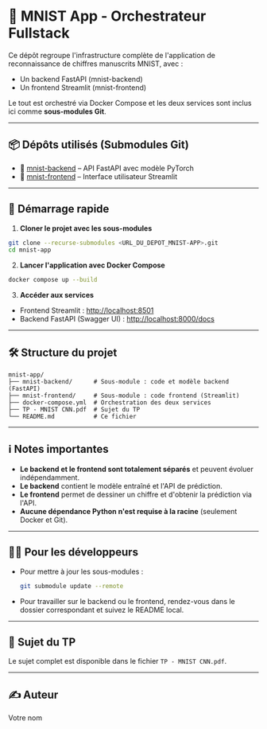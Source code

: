 # 🧠 MNIST App - Orchestrateur Fullstack

Ce dépôt regroupe l'infrastructure complète de l'application de reconnaissance de chiffres manuscrits MNIST, avec :
- Un backend FastAPI (mnist-backend)
- Un frontend Streamlit (mnist-frontend)

Le tout est orchestré via Docker Compose et les deux services sont inclus ici comme **sous-modules Git**.

---

## 📦 Dépôts utilisés (Submodules Git)
- 🔁 [mnist-backend](./mnist-backend) – API FastAPI avec modèle PyTorch
- 🎨 [mnist-frontend](./mnist-frontend) – Interface utilisateur Streamlit

---

## 🚀 Démarrage rapide

1. **Cloner le projet avec les sous-modules**

```sh
git clone --recurse-submodules <URL_DU_DEPOT_MNIST-APP>.git
cd mnist-app
```

2. **Lancer l'application avec Docker Compose**

```sh
docker compose up --build
```

3. **Accéder aux services**
- Frontend Streamlit : [http://localhost:8501](http://localhost:8501)
- Backend FastAPI (Swagger UI) : [http://localhost:8000/docs](http://localhost:8000/docs)

---

## 🛠️ Structure du projet
```
mnist-app/
├── mnist-backend/      # Sous-module : code et modèle backend (FastAPI)
├── mnist-frontend/     # Sous-module : code frontend (Streamlit)
├── docker-compose.yml  # Orchestration des deux services
├── TP - MNIST CNN.pdf  # Sujet du TP
└── README.md           # Ce fichier
```

---

## ℹ️ Notes importantes
- **Le backend et le frontend sont totalement séparés** et peuvent évoluer indépendamment.
- **Le backend** contient le modèle entraîné et l'API de prédiction.
- **Le frontend** permet de dessiner un chiffre et d'obtenir la prédiction via l'API.
- **Aucune dépendance Python n'est requise à la racine** (seulement Docker et Git).

---

## 👩‍💻 Pour les développeurs
- Pour mettre à jour les sous-modules :
  ```sh
  git submodule update --remote
  ```
- Pour travailler sur le backend ou le frontend, rendez-vous dans le dossier correspondant et suivez le README local.

---

## 📄 Sujet du TP
Le sujet complet est disponible dans le fichier `TP - MNIST CNN.pdf`.

---

## ✍️ Auteur
Votre nom 
